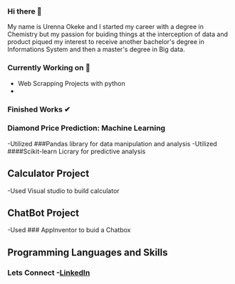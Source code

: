 ### Hi there 👋
My name is Urenna Okeke and I started my career with a degree in Chemistry but my passion for buiding things at the interception of data and product piqued my interest to receive another bachelor's degree in Informations System and then a master's degree in Big data.

### Currently Working on 🚀
* Web Scrapping Projects with python 
* 

### Finished Works ✔

### Diamond Price Prediction: Machine Learning
-Utilized ###Pandas library for data manipulation and analysis 
-Utilized ####Scikit-learn Licrary for predictive analysis

## Calculator Project
-Used Visual studio to build calculator

## ChatBot Project
-Used ### AppInventor to buid a Chatbox

## Programming Languages and Skills

### Lets Connect -[LinkedIn](www.linkedin.com/in/urenna-okeke-68716057)


<!--
**urennaco/urennaco** is a ✨ _special_ ✨ repository because its `README.md` (this file) appears on your GitHub profile.

Here are some ideas to get you started:

- 🔭 I’m currently working on ...
- 🌱 I’m currently learning ...
- 👯 I’m looking to collaborate on ...
- 🤔 I’m looking for help with ...
- 💬 Ask me about ...
- 📫 How to reach me: ...
- 😄 Pronouns: ...
- ⚡ Fun fact: ...
-->
